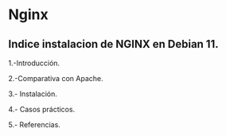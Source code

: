 # Nginx
## Indice instalacion de NGINX en Debian 11.

1.-Introducción.

2.-Comparativa con Apache.

3.- Instalación.

4.- Casos prácticos.

5.- Referencias.
